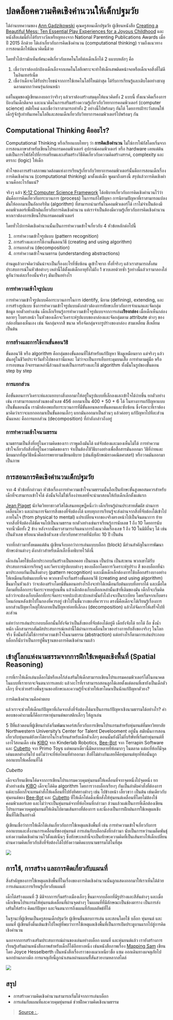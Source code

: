 
# ปลดล็อคความคิดเชิงคำนวนให้เด็กปฐมวัย

ได้อ่านบทความของ [Ann Gadzikowski](http://anngadzikowski.com/about/) คุณครูสอนเด็กปฐมวัย ผู้เขียนหนังสือ [Creating a Beautiful Mess: Ten Essential Play Experiences for a Joyous Childhood](https://www.amazon.com/Creating-Beautiful-Mess-Essential-Experiences/dp/1605543861) และหนังสือเล่มนี้ยังได้รับรางวัลเหรียญทองจาก National Parenting Publications Awards เมื่อปี 2015 อีกด้วย ได้เล่าเกี่ยวกับการคิดเชิงคำนวน (computational thinking) รวมถึงแนวทางการสอนเด็กให้มีแนวคิดนี้ด้วย

โดยทั่วไปเรามักเห็นทัศนะคติเกี่ยวกับเทคโนโลยีต่อเด็กเล็กได้ 2 แแบบหลักๆ คือ

1.  เชื่อว่าเราต้องปกป้องเด็กเล็กจากเทคโนโลยีเพราะจะทำให้เด็กเสพติดหน้าจอหรือเด็กเจอสิ่งที่ไม่ดีในอินเทอร์เน็ต
2.  เชื่อว่าเด็กจะได้รับประโยชน์จากการใช้เทคโนโลยีใหม่ล่าสุด ได้รับการเรียนรู้และเติบโตอย่างชาญฉลาดมากกว่าคนรุ่นก่อนหน้า

แต่ในมุมของผู้เขียนเองบอกว่าจริงๆ แล้วเราต้องสร้างสมดุลให้แนวคิดทั้ง 2 แบบนี้ ทั้งแนวคิดเรื่องการป้องกันเด็กติดจอ และแนวคิดในการเสริมสร้างความรู้เกี่ยวกับวิทยาการคอมพิวเตอร์ (computer science) สมัยใหม่ และเชื่อว่าเราสามารถทำทั้ง 2 อย่างนี้ไปพร้อมๆ กันได้ โดยการเฝ้าระวังสอนให้เด็กรู้จักรู้เท่าทันเทคโนโลยีและสอนเด็กเกี่ยวกับวิทยาการคอมพิวเตอร์ไปพร้อมๆ กัน

## [](https://www.khomkrit.com/blog/2019-09-08-computational-thinking-children.html#computational-thinking-%E0%B8%84%E0%B8%B7%E0%B8%AD%E0%B8%AD%E0%B8%B0%E0%B9%84%E0%B8%A3)Computational Thinking คืออะไร?

Computational Thinking หรือเรียกแบบไทยๆ ว่า **การคิดเชิงคำนวน** ไม่ใช่การโฟกัสโดยเริ่มจากการสอนภาษาสำหรับเขียนโปรแกรมคอมพิวเตอร์ อุปกรณ์คอมพิวเตอร์ หรือ hardware เลยแต่ต้น แต่เป็นการโฟกัสไปที่การเตรียมและเสริมสร้างวิธีคิดเกี่ยวกับความคิดสร้างสรรค์, complexity และตรรกะ (logic) ให้เด็ก

หัวใจของการสร้างสภาพแวดล้อมแห่งการเรียนรู้เกี่ยวกับวิทยาการคอมพิวเตอร์นั้นคือการสอนเด็กเรื่องการคิดเชิงคำนวน (computational thinking) มาตั้งแต่เด็ก พูดมาถึงตรงนี้ สรุปแล้วการคิดเชิงคำนวนคืออะไรกันแน่?

จริงๆ แล้ว [K-12 Computer Science Framework](https://k12cs.org/) ได้อธิบายเกี่ยวกับการคิดเชิงคำนวนไว้ว่ามันคือการคิดเกี่ยวกับกระบวนการ (process) ในการแก้ไขปัญหา การนิยามปัญหาที่เราสามารถแปลงมันให้ออกมาเป็นอัลกอริทึม (algorithm) ที่สามารถนำมารันในคอมพิวเตอร์ได้ เราไม่จำเป็นต้องมีคอมพิวเตอร์เพื่อฝึกฝนเกี่ยวกับการคิดเชิงคำนวน แต่เราจำเป็นต้องมีความรู้เกี่ยวกับการคิดเชิงคำนวนหากเราต้องการเขียนโปรแกรมคอมพิวเตอร์

โดยทั่วไปการคิดเชิงคำนวนนั้นเป็นการทำความเข้าใจเกี่ยวกับ 4 หัวข้อหลักต่อไปนี้

1.  การทำความเข้าใจรูปแบบ (pattern recognition)
2.  การสร้างและการใช้งานขั้นตอนวิธี (creating and using algorithm)
3.  การแยกส่วน (decomposition)
4.  การทำความเข้าใจนามธรรม (understanding abstractions)

อ่านดูแล้วอาจคิดว่ามันน่าจะเป็นเรื่องอะไรที่ซับซ้อน ดูเข้าใจยาก ทั้งที่จริงๆ แล้วเราสามารถสั่งสมประสบการณ์ในหัวข้อต่างๆ เหล่านี้ได้ตั้งแต่เด็กอายุยังไม่ถึง 1 ขวบเลยด้วยซ้ำ รู้อย่างนี้แล้วเรามาลองไล่ดูกันว่าแต่ละเรื่องนั้นจริงๆ มันเป็นอย่างไร

### การทำความเข้าใจรูปแบบ

การทำความเข้าใจรูปแบบคือกระบวนการในการ identify, นิยาม (defining), extending, และการสร้างรูปแบบ ซึ่งการทำความเข้าใจรูปแบบดังกล่าวต้องการทักษะเกี่ยวกับการจำแนกและจัดกลุ่มข้อมูล ยกตัวอย่างเช่น เด็กเล็กเรียนรู้การทำความเข้าใจรูปแบบจากการเล่น**เรียงกล่อง** เมื่อเด็กเห็นกล่องหลายๆ ใบตรงหน้า ในหัวของเด็กจะวิเคราะห์รูปแบบของกล่องและจัดกลุ่มตาม attribute ต่างๆ ของกล่องที่มองเห็นเอง เช่น จัดกลุ่มจากสี ขนาด หรือจัดกลุ่มจากรูปร่างของกล่อง สามเหลี่ยม สี่เหลี่ยม เป็นต้น

### การสร้างและการใช้งานขั้นตอนวิธี

ขั้นตอนวิธี หรือ algorithm คือกลุ่มของขั้นตอนที่ใช้สำหรับแก้ปัญหา ฟังดูเหมือนยาก แต่จริงๆ แล้วมันอยู่ในชีวิตประจำวันทั่วไปของเรานี่แหละ ไม่ว่าจะเป็นการเย็บกระดุมบนเสื้อ การทำตามคู่มือ หรือการอบขนม กิจกรรมเหล่านี้ล้วนแล้วแต่เป็นการสร้างและใช้ algorithm ทั้งนั้นในรูปของขั้นตอน step by step

### การแยกส่วน

คือขั้นตอนการวิเคราะห์และแยกบางสิ่งออกมาให้อยู่ในรูปแบบที่เล็กลงและเข้าใจได้ง่ายขึ้น ยกตัวอย่างเช่น เราสามารถแยกส่วนของตัวเลข 456 ออกมาเป็น 400 + 50 + 6 ได้ ในทางการแก้ปัญหาแบบเป็นขั้นตอนนั้น เรามักต้องพบกับกระบวนการที่มีขั้นตอนหลายขั้นตอนและซับซ้อน ซึ่งจังหวะที่เราต้องมาคิดว่าเราจะแยกออกมาเป็นขั้นตอนเล็กๆ แยกมันออกมาเป็นส่วนๆ แล้วค่อยๆ แก้ปัญหาไปทีละส่วนนั่นแหละ คือการแยกส่วน (decomposition) ที่กำลังกล่าวถึงอยู่

### การทำความเข้าใจนามธรรม

นามธรรมเป็นสิ่งที่อยู่ในความคิดของเรา เราพูดถึงมันได้ แต่จับต้องและมองเห็นไม่ได้ การทำความเข้าใจเกี่ยวกับสิ่งที่อยู่ในความคิดของเรา จำเป็นต้องใช้วิธีบางอย่างเพื่อสื่อสารมันออกมา วิธีที่ง่ายและนิยมมากที่สุดวิธีหนึ่งคือการพยายามเขียนอธิบาย (เช่นสัญลักษณ์ทางคณิตศาสตร์) หรือวาดมันออกมาเป็นภาพ

## การสอนการคิดเชิงคำนวนเด็กปฐมวัย

จาก 4 หัวข้อที่กล่าวมา หัวข้อเรื่องการทำความเข้าใจนามธรรมนั้นถือเป็นทักษะขั้นสูงพอสมควรสำหรับเด็กที่จะสามารถเข้าใจได้ ดังนั้นจึงไม่ใช่เรื่องง่ายเลยที่จะนำมาสอนให้กับเด็กเล็กตั้งแต่แรก

[Jean Piaget](https://en.wikipedia.org/wiki/Jean_Piaget) นักจิตวิทยาชาวสวิสได้เสนอทฤษฏีหนึ่งว่า เด็กเรียนรู้ผ่านประสาทสัมผัส ผ่านการเคลื่อนไหว และผ่านการจัดการสิ่งของที่จับต้องได้ แทบทุกการเรียนรู้จะส่งผ่านจากสิ่งที่จับต้องได้เข้าไปภายในใจ (from physical to mental) แปรเปลี่ยนจากของจริงตรงหน้าไปเป็นจินตนาการ ย้ายจากสิ่งที่จับต้องได้ชัดเจนไปเป็นนามธรรม ยกตัวอย่างเช่นเราเรียนรู้การนับเลข 1 ถึง 10 โดยการนับจากนิ้วมือทั้ง 2 ข้าง หลังจากนั้นเราสามารถจินตนาการถึงแนวคิดเรื่องเลข 1 ถึง 10 ในมิติอื่นๆ ได้ เช่น เป็นตัวเลข หรือแนวคิดเชิงตัวเลข เกี่ยวกับทศวรรตที่นับทีละ 10 ปี เป็นต้น

จากที่กล่าวมาทั้งหมดแต่ต้น ผู้เขียนจึงบอกว่าการเล่นแบบบล็อก (block) มีส่วนสำคัญในการพัฒนาทักษะด้านต่างๆ ดังกล่าวสำหรับเด็กเล็กซึ่งอธิบายไว้ดังนี้

เด็กเล่นโดยใช้บล็อกประกอบกันสร้างเป็นหอคอย เป็นถนน เป็นบ้าน เป็นสะพาน พวกเขาได้รับประสบการณ์การเรียนรู้ และวิคราะห์รูปแบบต่างๆ ของบล็อกโดยการวิเคราะห์รูปร่าง สี ของบล็อกที่นำมาประกอบกันเป็นสิ่งต่างๆ (pattern recognition) และเมื่อเด็กเล็กต้องการใช้บล็อกสร้างบางอย่างให้เหมือนกับต้นแบบที่เจอ พวกเขาก็จะเริ่มสร้างขั้นตอนวิธี (creating and using algorithm) ขึ้นมาในหัวแล้ว ว่าจะต้องสร้างโดยมีขั้นตอนอย่างไรถึงจะทำได้เหมือนกับต้นแบบที่อยากได้ และเมื่อใดก็ตามที่บล็อกกระจัดกระจายอยู่บนพื้น แล้วเด็กต้องเก็บบล็อกเหล่านั้นเข้าที่เดิมของมัน เด็กก็จะเริ่มคิดแล้วว่าจะต้องเก็บบล็อกที่กระจัดกระจายปะเปะสะปะเหล่านั้นยังไงถึงจะเป็นระเบียบ โดยเริ่มจากเก็บตรงไหนก่อนหลังเข้าไปในกองที่ควรอยู่ เข้าไปในชั้นวางของที่ควรวาง ตรงนี้คือเด็กจะได้เรียนรู้เรื่องการแยกส่วนปัญหาใหญ่ให้กลายเป็นปัญหาย่อยที่เล็กลง (decomposition) แล้วไล่จัดการให้เสร็จไปทีละส่วน

แต่ทว่าการเล่นประกอบบล็อกนั้นก็ยังจัดว่าเป็นสิ่งของที่จับต้องได้อยู่ดี เด็กยังจับได้ ยกได้ ถือ ชั่งน้ำหนัก เด็กสามารถสัมผัสประสบการณ์เหล่านี้ได้ผ่านการเคลื่อนไหวของร่างกายกับสิ่งของจริงๆ ในโลกจริง ซึ่งนั่นยังไม่ใช่การทำความเข้าใจในนามธรรม (abstraction) แต่อย่างไรก็ตามการเล่นประกอบบล็อกก็นับว่าเป็นการปูพื้นฐานของการคิดเชิงคำนวนแล้ว

## เข้าสู่โลกแห่งนามธรรมจากการฝึกใช้เหตุผลเชิงพื้นที่ (Spatial Reasoning)

การที่เราให้เด็กเล่นบล็อกไม้หรือเลโก้ส่งเสริมให้เด็กสามารถเขียนโปรแกรมคอมพิวเตอร์ได้ในอนาคตในแบบที่เรายากจะจินตนาการเลยล่ะ แล้วอะไรที่เราสามารถสอนลูกได้เลยตั้งแต่ตอนที่เขายังเป็นเด็กตัวเล็กๆ ที่จะช่วยสร้างพื้นฐานของทักษะและความรู้ที่จะช่วยให้เขาโตมาเป็นนักแก้ปัญหาตัวยง?

การคิดเชิงคำนวนคือคำตอบ

แล้วเราจะช่วยให้เด็กแก้ปัญหาที่เกิดจากสิ่งที่จับต้องได้มาเป็นการแก้ปัญหาเชิงนามธรรมได้อย่างไร? คำตอบของคำถามนี้ก็คือการหาหุ่นยนต์พลาสติกเล็กๆ ให้ลูกเล่น

5 ปีที่แล้วตอนที่ผู้เขียนกำลังเริ่มพัฒนาคอร์สเกี่ยวกับการเขียนโปรแกรมสำหรับหุ่นยนต์ที่มหาวิทยาลัย Northwestern University’s Center for Talent Develooment อยู่นั้น สมัยนั้นการสอนเกี่ยวกับหุ่นยนต์ยังหาได้ยากในโรงเรียนสำหรับเด็กตัวเล็กๆ ตอนนั้นยังมีไม่กี่บริษัทที่เริ่มทำหุ่นยนต์ที่เอาไว้สอนเด็ก เช่น [KIBO](https://kinderlabrobotics.com/kibo/) จาก Kinderlab Robotics, [Bee-Bot](https://www.terrapinlogo.com/beebot.html) จาก Terrapin Software และ [Cubetto](https://www.primotoys.com/) จาก Primo Toys แต่พอมาเดี๋ยวนี้มีหลากหลายยี่ห้อมากๆ ในตลาด แต่ละยี่ห้อก็มีจุดเด่นแตกต่างกันไป แต่ไม่ว่าจะยี่ห้อไหนที่ทำออกมา สิ่งที่ไม่ต่างกันเลยก็คือหุ่นยนต์ทุกยี่ห้อนั้นถูกออกแบบให้เคลื่อนที่ได้

_Cubetto_

เด็กจะเรียนเขียนโค้ดจากการเขียนโปรแกรมควบคุมหุ่นยนต์ให้เคลื่อนที่จากจุดหนึ่งไปจุดหนึ่ง ยกตัวอย่างเช่น [KIBO](https://kinderlabrobotics.com/kibo/) เด็กจะได้คิด algorithm โดยการวางบล็อกเรียงๆ กันเป็นลำดับคำสั่งที่ต้องการ แต่ละบล็อกก็จะแทนคำสั่งให้เคลื่อนที่ไปยังทิศทางต่างๆ เช่น ไปข้างหน้า เลี้ยวขวา เป็นต้น เช่นเดียวกับหุ่นยนต์ของ [Bee-Bot](https://www.terrapinlogo.com/beebot.html) และ [Cubetto](https://www.primotoys.com/) ที่ให้เด็กโค้ดดิ้งเพื่อสั่งให้หุ่นยนต์เคลื่อนที่โดยไม่ต้องใช้คอมพิวเตอร์เลย และไม่ว่าจะเป็นหุ่นยนต์จากยี่ห้อไหนที่กล่าวมา ล้วนแล้วแต่เป็นการที่เด็กต้องเขียนโปรแกรมควบคุมหุ่นยนต์ให้เดินไปตามเส้นทางที่ต้องการ และนี่เองเป็นการฝึกฝนการใช้เหตุผลเชิงพื้นที่ได้เป็นอย่างดี

ผู้เขียนเชื่อว่าการให้เด็กได้เล่นเกี่ยวกับการใช้เหตุผลเชิงพื้นที่ เช่น การทำความเข้าใจเกี่ยวกับการออกแบบและสั่งงานการเคลื่อนที่ของหุ่นยนต์ การเล่นกับบล็อกดังที่กล่าวมา นับเป็นการหว่านเมล็ดพันธุ์แห่งความคิดเชิงคำนวนไว้ตั้งแต่เนิ่นๆ ซึ่งทักษะเหล่านี้จะเป็นทักษะความคิดที่เป็นเส้นทางให้เด็กเปลี่ยนผ่านความคิดเกี่ยวกับสิ่งที่จับต้องได้ไปยังความคิดแบบนามธรรมได้ในที่สุด

![](https://i2.wp.com/www.khomkrit.com/wp-content/uploads/2020/09/computation-thinking-cubetto.png?resize=1024%2C954&ssl=1)

## การใช้, การสร้าง และการคิดเกี่ยวกับแผนที่

สิ่งสำคัญของการใช้เหตุผลเชิงพื้นที่ในเรื่องของการคิดเชิงคำนวนนั้นถูกแสดงออกมาให้เราเห็นได้ด้วยการเล่นเและการเรียนรู้เกี่ยวกับแผนที่

เด็กได้สร้างแผนที่ 3 มิติจากการเริ่มสร้างเมืองเล็กๆ ขึ้นมาจากบล็อกที่มีรูปร่างและสีสันต่างๆ และเมื่อเด็กเขียนโปรแกรมให้หุ่นยนต์เคลื่อนที่ผ่านจุดต่างๆ ในแผนที่ที่มีลักษณะเป็นช่องตาราง เป็นการส่งเสริมให้สร้าง คิดแก้ปัญหา และจินตนาการถึงแผนที่กับผลลัพธ์ที่ได้

ในฐานะที่ผู้เขียนเป็นครูสอนเด็กปฐมวัย ผู้เขียนชื่นชอบการเล่น และสอนโดยใช้ บล็อก หุ่นยนต์ และแผนที่ ผู้เขียนยิ่งตื่นเต้นเข้าไปใหญ่ที่พบว่าการใช้เหตุผลเชิงพื้นที่เป็นการเปิดประตูบานแรกไปสู่การคิดเชิงคำนวน

นอกจากการสร้างเสริมประสบการณ์ผ่านของเล่นอย่างบล็อก แผนที่ และหุ่นยนต์แล้ว เรายังสร้างการเรียนรู้เสริมผ่านหนังสือภาพสำหรับเด็กก็ได้อีกทางหนึ่ง เช่นหนังสือภาพเรื่อง [Mapping Sam](https://www.amazon.com/Mapping-Sam-Joyce-Hesselberth/dp/0062741225) เขียนโดย Joyce Hesselberth เป็นหนังสือเรื่องราวของแมวเหนียวชื่อ แซม ออกเดินทางผจญภัยไปนอกบ้านกลางดึก การผจญภัยนี้ถูกนำเสนอผ่านแผนที่ีสันสวยงามหลากสไตล์

![](https://i1.wp.com/www.khomkrit.com/wp-content/uploads/2020/09/computation-thinking-mapping-sam.jpg?resize=405%2C500&ssl=1)

## สรุป

-   การสร้างความคิดเชิงคำนวนสามารถเริ่มได้จากการเล่นบล็อก
-   การเล่นกับแผนที่และควบคุมหุ่นยนต์ ช่วยฝึกความคิดเชิงนามธรรม

> [Source : ](https://www.khomkrit.com/unlock-computational-thinking/).
<!--stackedit_data:
eyJoaXN0b3J5IjpbLTEyNjUxODA1NTVdfQ==
-->